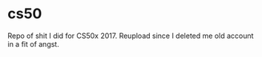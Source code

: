 # cs50
Repo of shit I did for CS50x 2017.
Reupload since I deleted me old account in a fit of angst.
